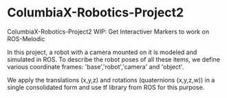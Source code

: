 # ColumbiaX-Robotics-Project2
ColumbiaX-Robotics-Project2 
WIP: Get Interactiver Markers to work on ROS-Melodic


In this project, a robot with a camera mounted on it is modeled and simulated in ROS. To describe the robot poses of all these items, we define various coordinate frames: 'base','robot','camera' and 'object'.

We apply the translations (x,y,z) and rotations (quaternions (x,y,z,w)) in a single consolidated form and use tf library from ROS for this purpose.
